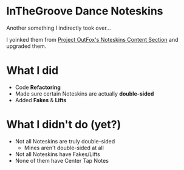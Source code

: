 # InTheGroove Dance Noteskins
Another something I indirectly took over...

I yoinked them from [Project OutFox's Noteskins Content Section](https://projectoutfox.com/addons/noteskins) and upgraded them.

# What I did
- Code **Refactoring**
- Made sure certain Noteskins are actually **double-sided**
- Added **Fakes** & **Lifts**

# What I didn't do (yet?)
- Not all Noteskins are truly double-sided
  - Mines aren't double-sided at all
- Not all Noteskins have Fakes/Lifts
- None of them have Center Tap Notes
